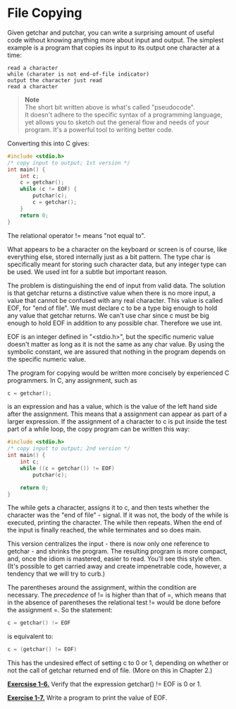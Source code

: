 # File Copying

Given getchar and putchar, you can write a surprising amount of useful code without knowing anything more about input and output. The simplest example is a program that copies its input to its output one character at a time:

```
read a character
while (charater is not end-of-file indicator) 
output the character just read 
read a character
```

>**Note**   
The short bit written above is what's called "pseudocode".  
It doesn't adhere to the specific syntax of a programming language, yet allows you to sketch out the general flow and needs of your program. It's a powerful tool to writing better code.

Converting this into C gives:

```c
#include <stdio.h> 
/* copy input to output; 1st version */ 
int main() { 
    int c; 
    c = getchar(); 
    while (c != EOF) { 
        putchar(c); 
        c = getchar(); 
    } 
    return 0; 
}
```

The relational operator != means "not equal to".

What appears to be a character on the keyboard or screen is of course, like everything else, stored internally just as a bit pattern. The type char is specifically meant for storing such character data, but any integer type can be used. We used int for a subtle but important reason.

The problem is distinguishing the end of input from valid data. The solution is that getchar returns a distinctive value when there is no more input, a value that cannot be confused with any real character. This value is called EOF, for "end of file". We must declare c to be a type big enough to hold any value that getchar returns. We can't use char since c must be big enough to hold EOF in addition to any possible char. Therefore we use int.

EOF is an integer defined in "<stdio.h>", but the specific numeric value doesn't matter as long as it is not the same as any char value. By using the symbolic constant, we are assured that nothing in the program depends on the specific numeric value.

The program for copying would be written more concisely by experienced C programmers. In C, any assignment, such as

```c
c = getchar();
```

is an expression and has a value, which is the value of the left hand side after the assignment. This means that a assignment can appear as part of a larger expression. If the assignment of a character to c is put inside the test part of a while loop, the copy program can be written this way:

```c
#include <stdio.h> 
/* copy input to output; 2nd version */ 
int main() { 
    int c; 
    while ((c = getchar()) != EOF) 
        putchar(c); 

    return 0;
}
```

The while gets a character, assigns it to c, and then tests whether the character was the "end of file" - signal. If it was not, the body of the while is executed, printing the character. The while then repeats. When the end of the input is finally reached, the while terminates and so does main.

This version centralizes the input - there is now only one reference to getchar - and shrinks the program. The resulting program is more compact, and, once the idiom is mastered, easier to read. You'll see this style often. (It's possible to get carried away and create impenetrable code, however, a tendency that we will try to curb.)

The parentheses around the assignment, within the condition are necessary. The *precedence* of != is higher than that of =, which means that in the absence of parentheses the relational test != would be done before the assignment =. So the statement:

```c
c = getchar() != EOF 
```

is equivalent to:

```c
c = (getchar() != EOF)
```

This has the undesired effect of setting c to 0 or 1, depending on whether or not the call of getchar returned end of file. (More on this in Chapter 2.)

[**Exercsise 1-6.**]() Verify that the expression getchar() != EOF is 0 or 1.

[**Exercise 1-7.**]() Write a program to print the value of EOF.
